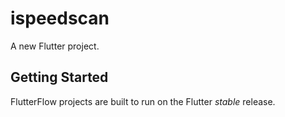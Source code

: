# ispeedscan

A new Flutter project.

## Getting Started

FlutterFlow projects are built to run on the Flutter _stable_ release.
